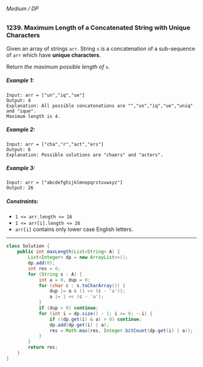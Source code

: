 ###### Medium / DP

### 1239. Maximum Length of a Concatenated String with Unique Characters

Given an array of strings `arr`. String `s` is a concatenation of a sub-sequence of `arr` which have **unique characters**.

Return _the maximum possible length of_ `s`.

 

##### Example 1:
```
Input: arr = ["un","iq","ue"]
Output: 4
Explanation: All possible concatenations are "","un","iq","ue","uniq" and "ique".
Maximum length is 4.
```
##### Example 2:
```
Input: arr = ["cha","r","act","ers"]
Output: 6
Explanation: Possible solutions are "chaers" and "acters".
```
##### Example 3:
```
Input: arr = ["abcdefghijklmnopqrstuvwxyz"]
Output: 26
``` 

##### Constraints:

- `1 <= arr.length <= 16`
- `1 <= arr[i].length <= 26`
- `arr[i]` contains only lower case English letters.

***

```java
class Solution {
    public int maxLength(List<String> A) {
        List<Integer> dp = new ArrayList<>();
        dp.add(0);
        int res = 0;
        for (String s : A) {
            int a = 0, dup = 0;
            for (char c : s.toCharArray()) {
                dup |= a & (1 << (c - 'a'));
                a |= 1 << (c - 'a');
            }
            if (dup > 0) continue;
            for (int i = dp.size() - 1; i >= 0; --i) {
                if ((dp.get(i) & a) > 0) continue;
                dp.add(dp.get(i) | a);
                res = Math.max(res, Integer.bitCount(dp.get(i) | a));
            }
        }
        return res;
    }
}
```

